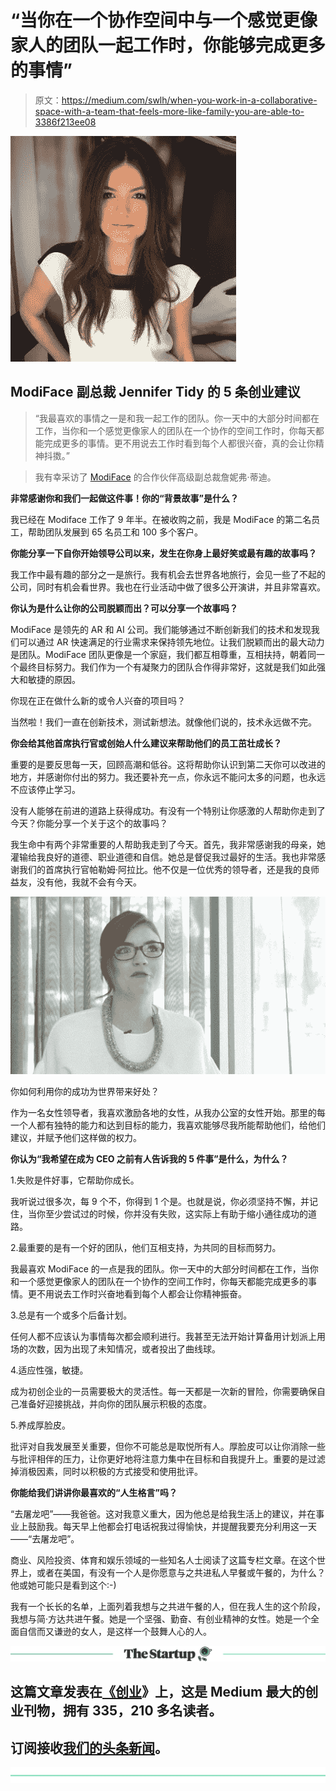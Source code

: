 # “当你在一个协作空间中与一个感觉更像家人的团队一起工作时，你能够完成更多的事情”

> 原文：<https://medium.com/swlh/when-you-work-in-a-collaborative-space-with-a-team-that-feels-more-like-family-you-are-able-to-3386f213ee08>

![](img/f32bd54f6b13a2e952d7c03e454928a4.png)

## ModiFace 副总裁 Jennifer Tidy 的 5 条创业建议

> “我最喜欢的事情之一是和我一起工作的团队。你一天中的大部分时间都在工作，当你和一个感觉更像家人的团队在一个协作的空间工作时，你每天都能完成更多的事情。更不用说去工作时看到每个人都很兴奋，真的会让你精神抖擞。”

> 我有幸采访了 [ModiFace](http://modiface.com/) 的合作伙伴高级副总裁詹妮弗·蒂迪。

**非常感谢你和我们一起做这件事！你的“背景故事”是什么？**

我已经在 Modiface 工作了 9 年半。在被收购之前，我是 ModiFace 的第二名员工，帮助团队发展到 65 名员工和 100 多个客户。

**你能分享一下自你开始领导公司以来，发生在你身上最好笑或最有趣的故事吗？**

我工作中最有趣的部分之一是旅行。我有机会去世界各地旅行，会见一些了不起的公司，同时有机会看世界。我也在行业活动中做了很多公开演讲，并且非常喜欢。

**你认为是什么让你的公司脱颖而出？可以分享一个故事吗？**

ModiFace 是领先的 AR 和 AI 公司。我们能够通过不断创新我们的技术和发现我们可以通过 AR 快速满足的行业需求来保持领先地位。让我们脱颖而出的最大动力是团队。ModiFace 团队更像是一个家庭，我们都互相尊重，互相扶持，朝着同一个最终目标努力。我们作为一个有凝聚力的团队合作得非常好，这就是我们如此强大和敏捷的原因。

你现在正在做什么新的或令人兴奋的项目吗？

当然啦！我们一直在创新技术，测试新想法。就像他们说的，技术永远做不完。

**你会给其他首席执行官或创始人什么建议来帮助他们的员工茁壮成长？**

重要的是要反思每一天，回顾高潮和低谷。这将帮助你认识到第二天你可以改进的地方，并感谢你付出的努力。我还要补充一点，你永远不能问太多的问题，也永远不应该停止学习。

没有人能够在前进的道路上获得成功。有没有一个特别让你感激的人帮助你走到了今天？你能分享一个关于这个的故事吗？

我生命中有两个非常重要的人帮助我走到了今天。首先，我非常感谢我的母亲，她灌输给我良好的道德、职业道德和自信。她总是督促我过最好的生活。我也非常感谢我们的首席执行官帕勒姆·阿拉比。他不仅是一位优秀的领导者，还是我的良师益友，没有他，我就不会有今天。

![](img/a28cb7be766d6a51148de1bae1bb866c.png)

你如何利用你的成功为世界带来好处？

作为一名女性领导者，我喜欢激励各地的女性，从我办公室的女性开始。那里的每一个人都有独特的能力和达到目标的能力，我喜欢能够尽我所能帮助他们，给他们建议，并赋予他们这样做的权力。

**你认为“我希望在成为 CEO 之前有人告诉我的 5 件事”是什么，为什么？**

1.失败是件好事，它帮助你成长。

我听说过很多次，每 9 个不，你得到 1 个是。也就是说，你必须坚持不懈，并记住，当你至少尝试过的时候，你并没有失败，这实际上有助于缩小通往成功的道路。

2.最重要的是有一个好的团队，他们互相支持，为共同的目标而努力。

我最喜欢 ModiFace 的一点是我的团队。你一天中的大部分时间都在工作，当你和一个感觉更像家人的团队在一个协作的空间工作时，你每天都能完成更多的事情。更不用说去工作时兴奋地看到每个人都会让你精神振奋。

3.总是有一个或多个后备计划。

任何人都不应该认为事情每次都会顺利进行。我甚至无法开始计算备用计划派上用场的次数，因为出现了未知情况，或者投出了曲线球。

4.适应性强，敏捷。

成为初创企业的一员需要极大的灵活性。每一天都是一次新的冒险，你需要确保自己准备好迎接挑战，并向你的团队展示积极的态度。

5.养成厚脸皮。

批评对自我发展至关重要，但你不可能总是取悦所有人。厚脸皮可以让你消除一些与批评相伴的压力，让你更好地将注意力集中在目标和自我提升上。重要的是过滤掉消极因素，同时以积极的方式接受和使用批评。

**你能给我们讲讲你最喜欢的“人生格言”吗？**

“去屠龙吧”——我爸爸。这对我意义重大，因为他总是给我生活上的建议，并在事业上鼓励我。每天早上他都会打电话祝我过得愉快，并提醒我要充分利用这一天——“去屠龙吧”。

商业、风险投资、体育和娱乐领域的一些知名人士阅读了这篇专栏文章。在这个世界上，或者在美国，有没有一个人是你愿意与之共进私人早餐或午餐的，为什么？他或她可能只是看到这个:-)

我有一个长长的名单，上面列着我想与之共进午餐的人，但在我人生的这个阶段，我想与简·方达共进午餐。她是一个坚强、勤奋、有创业精神的女性。她是一个全面自信而又谦逊的女人，是这样一个鼓舞人心的人。

[![](img/308a8d84fb9b2fab43d66c117fcc4bb4.png)](https://medium.com/swlh)

## 这篇文章发表在[《创业](https://medium.com/swlh)》上，这是 Medium 最大的创业刊物，拥有 335，210 多名读者。

## 订阅接收[我们的头条新闻](http://growthsupply.com/the-startup-newsletter/)。

[![](img/b0164736ea17a63403e660de5dedf91a.png)](https://medium.com/swlh)
